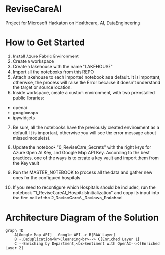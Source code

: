 # ReviseCareAI
Project for Microsoft Hackaton on Healthcare, AI, DataEngineering


# How to Get Started
1) Install Azure Fabric Environment
2) Create a workspace
3) Create a lakehouse with the name "LAKEHOUSE"
4) Import all the notebooks from this REPO
5) Attach lakehouse to each imported notebook as a default. It is important, otherwise, the process will raise the Error because it doesn't understand the target or source location.
6) Inside workspace, create a custom environment, with two preinstalled public libraries:
- openai
- googlemaps
- ipywidgets
7) Be sure, all the notebooks have the previously created environment as a default. It is important, otherwise you will see the error message about missed module(s).
8) Update the notebook "0_ReviseCare_Secrets" with the right keys for Azure Open AI Key, and Google Map API Key. According to the best practices, one of the ways is to create a key vault and import them from the Key vault
9) Run the MASTER_NOTEBOOK to process all the data and gather new ones for the configured hospitals

10) If you need to reconfigure which Hospitals should be included, run the notebook "1_ReviseCareAI_HospitalsInitialization" and copy its input into the first cell of the 2_ReviseCareAI_Reviews_Enriched

# Architecture Diagram of the Solution
```mermaid
graph TD
    A[Google Map API] --Google API--> B[RAW Layer]
    B -.Deduplication<br>Cleansing<br>--> C[Enriched Layer 1]
    C --Enriching by Department,<br>Sentiment with OpenAI-->D[Enriched Layer 2]
```
